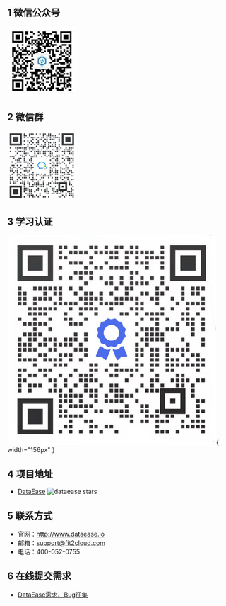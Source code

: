 ## 1 微信公众号

![wechat-official](img/wechat-official.jpg)

## 2 微信群

![wechat-group](img/wechat-group.png)

## 3 学习认证

![wechat-official](img/wechat-official2.jpg){ width="156px" }

## 4 项目地址

- [DataEase][dataease] ![dataease stars][dataease stars]

## 5 联系方式

- 官网：http://www.dataease.io
- 邮箱：support@fit2cloud.com
- 电话：400-052-0755

## 6 在线提交需求
- [DataEase需求、Bug征集](https://dataease.yuque.com/forms/share/5c5ec4b7-f047-41f9-941a-572981d5f9ff)

[dataease]: https://github.com/dataease/dataease
[dataease stars]: https://img.shields.io/github/stars/dataease/dataease.svg